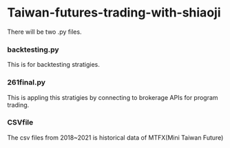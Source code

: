 # Taiwan-futures-trading-with-shiaoji

There will be two .py files.

### backtesting.py
This is for backtesting stratigies. 

### 261final.py
This is appling this stratigies by connecting to brokerage APIs for program trading. 

### CSVfile
The csv files from 2018~2021 is historical data of MTFX(Mini Taiwan Future)
